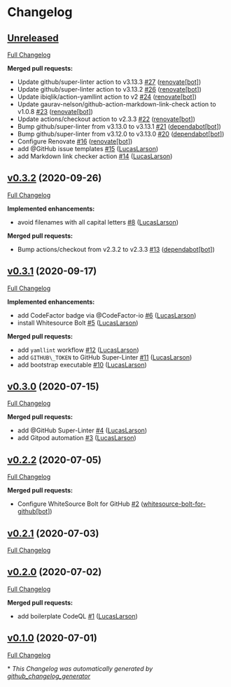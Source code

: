 # Changelog

## [Unreleased](https://github.com/LucasLarson/AppleParameter/tree/HEAD)

[Full Changelog](https://github.com/LucasLarson/AppleParameter/compare/v0.3.2...HEAD)

**Merged pull requests:**

- Update github/super-linter action to v3.13.3 [\#27](https://github.com/LucasLarson/AppleParameter/pull/27) ([renovate[bot]](https://github.com/apps/renovate))
- Update github/super-linter action to v3.13.2 [\#26](https://github.com/LucasLarson/AppleParameter/pull/26) ([renovate[bot]](https://github.com/apps/renovate))
- Update ibiqlik/action-yamllint action to v2 [\#24](https://github.com/LucasLarson/AppleParameter/pull/24) ([renovate[bot]](https://github.com/apps/renovate))
- Update gaurav-nelson/github-action-markdown-link-check action to v1.0.8 [\#23](https://github.com/LucasLarson/AppleParameter/pull/23) ([renovate[bot]](https://github.com/apps/renovate))
- Update actions/checkout action to v2.3.3 [\#22](https://github.com/LucasLarson/AppleParameter/pull/22) ([renovate[bot]](https://github.com/apps/renovate))
- Bump github/super-linter from v3.13.0 to v3.13.1 [\#21](https://github.com/LucasLarson/AppleParameter/pull/21) ([dependabot[bot]](https://github.com/apps/dependabot))
- Bump github/super-linter from v3.12.0 to v3.13.0 [\#20](https://github.com/LucasLarson/AppleParameter/pull/20) ([dependabot[bot]](https://github.com/apps/dependabot))
- Configure Renovate [\#16](https://github.com/LucasLarson/AppleParameter/pull/16) ([renovate[bot]](https://github.com/apps/renovate))
- add @GitHub issue templates [\#15](https://github.com/LucasLarson/AppleParameter/pull/15) ([LucasLarson](https://github.com/LucasLarson))
- add Markdown link checker action  [\#14](https://github.com/LucasLarson/AppleParameter/pull/14) ([LucasLarson](https://github.com/LucasLarson))

## [v0.3.2](https://github.com/LucasLarson/AppleParameter/tree/v0.3.2) (2020-09-26)

[Full Changelog](https://github.com/LucasLarson/AppleParameter/compare/v0.3.1...v0.3.2)

**Implemented enhancements:**

- avoid filenames with all capital letters [\#8](https://github.com/LucasLarson/AppleParameter/pull/8) ([LucasLarson](https://github.com/LucasLarson))

**Merged pull requests:**

- Bump actions/checkout from v2.3.2 to v2.3.3 [\#13](https://github.com/LucasLarson/AppleParameter/pull/13) ([dependabot[bot]](https://github.com/apps/dependabot))

## [v0.3.1](https://github.com/LucasLarson/AppleParameter/tree/v0.3.1) (2020-09-17)

[Full Changelog](https://github.com/LucasLarson/AppleParameter/compare/v0.3.0...v0.3.1)

**Implemented enhancements:**

- add CodeFactor badge via @CodeFactor-io [\#6](https://github.com/LucasLarson/AppleParameter/pull/6) ([LucasLarson](https://github.com/LucasLarson))
- install Whitesource Bolt [\#5](https://github.com/LucasLarson/AppleParameter/pull/5) ([LucasLarson](https://github.com/LucasLarson))

**Merged pull requests:**

- add `yamllint` workflow [\#12](https://github.com/LucasLarson/AppleParameter/pull/12) ([LucasLarson](https://github.com/LucasLarson))
- add `GITHUB\_TOKEN` to GitHub Super-Linter [\#11](https://github.com/LucasLarson/AppleParameter/pull/11) ([LucasLarson](https://github.com/LucasLarson))
- add bootstrap executable [\#10](https://github.com/LucasLarson/AppleParameter/pull/10) ([LucasLarson](https://github.com/LucasLarson))

## [v0.3.0](https://github.com/LucasLarson/AppleParameter/tree/v0.3.0) (2020-07-15)

[Full Changelog](https://github.com/LucasLarson/AppleParameter/compare/v0.2.2...v0.3.0)

**Merged pull requests:**

- add @GitHub Super-Linter [\#4](https://github.com/LucasLarson/AppleParameter/pull/4) ([LucasLarson](https://github.com/LucasLarson))
- add Gitpod automation [\#3](https://github.com/LucasLarson/AppleParameter/pull/3) ([LucasLarson](https://github.com/LucasLarson))

## [v0.2.2](https://github.com/LucasLarson/AppleParameter/tree/v0.2.2) (2020-07-05)

[Full Changelog](https://github.com/LucasLarson/AppleParameter/compare/v0.2.1...v0.2.2)

**Merged pull requests:**

- Configure WhiteSource Bolt for GitHub [\#2](https://github.com/LucasLarson/AppleParameter/pull/2) ([whitesource-bolt-for-github[bot]](https://github.com/apps/whitesource-bolt-for-github))

## [v0.2.1](https://github.com/LucasLarson/AppleParameter/tree/v0.2.1) (2020-07-03)

[Full Changelog](https://github.com/LucasLarson/AppleParameter/compare/v0.2.0...v0.2.1)

## [v0.2.0](https://github.com/LucasLarson/AppleParameter/tree/v0.2.0) (2020-07-02)

[Full Changelog](https://github.com/LucasLarson/AppleParameter/compare/v0.1.0...v0.2.0)

**Merged pull requests:**

- add boilerplate CodeQL [\#1](https://github.com/LucasLarson/AppleParameter/pull/1) ([LucasLarson](https://github.com/LucasLarson))

## [v0.1.0](https://github.com/LucasLarson/AppleParameter/tree/v0.1.0) (2020-07-01)

[Full Changelog](https://github.com/LucasLarson/AppleParameter/compare/47fd06e34b86d89a4169d97eea7c1b00cf8ed007...v0.1.0)



\* *This Changelog was automatically generated by [github_changelog_generator](https://github.com/github-changelog-generator/github-changelog-generator)*
